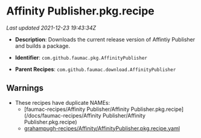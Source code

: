 # Affinity Publisher.pkg.recipe

_Last updated 2021-12-23 19:43:34Z_

- **Description**: Downloads the current release version of Affintiy Publisher and builds a package.

- **Identifier**: `com.github.faumac.pkg.AffinityPublisher`

- **Parent Recipes**: `com.github.faumac.download.AffinityPublisher`
## Warnings

- These recipes have duplicate NAMEs:
    - [faumac-recipes/Affinity Publisher/Affinity Publisher.pkg.recipe](/docs/faumac-recipes/Affinity Publisher/Affinity Publisher.pkg.recipe)
    - [grahampugh-recipes/Affinity/AffinityPublisher.pkg.recipe.yaml](/docs/grahampugh-recipes/Affinity/AffinityPublisher.pkg.recipe.yaml)